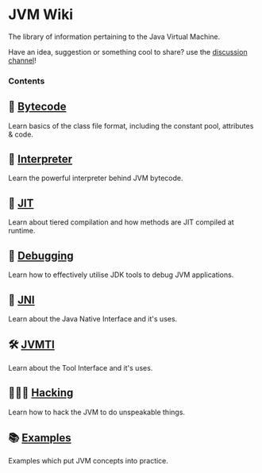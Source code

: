 # JVM Wiki
The library of information pertaining to the Java Virtual Machine.

Have an idea, suggestion or something cool to share? use the [discussion channel](https://github.com/orgs/jvm-wiki/discussions)!

### Contents
## 🧬 [Bytecode](https://github.com/jvm-wiki/bytecode)
Learn basics of the class file format, including the constant pool, attributes & code.

## 🧠 [Interpreter](https://github.com/jvm-wiki/interpreter)
Learn the powerful interpreter behind JVM bytecode.

## 🧙 [JIT](https://github.com/jvm-wiki/jit)
Learn about tiered compilation and how methods are JIT compiled at runtime.

## 🐛 [Debugging](https://github.com/jvm-wiki/debugging)
Learn how to effectively utilise JDK tools to debug JVM applications.

## 🔗 [JNI](https://github.com/jvm-wiki/jni)
Learn about the Java Native Interface and it's uses.

## 🛠️ [JVMTI](https://github.com/jvm-wiki/jvmti)
Learn about the Tool Interface and it's uses.

## 🕵🏻‍♂️ [Hacking](https://github.com/jvm-wiki/hacking)
Learn how to hack the JVM to do unspeakable things.

## 📚 [Examples](https://github.com/jvm-wiki/examples)
Examples which put JVM concepts into practice.


